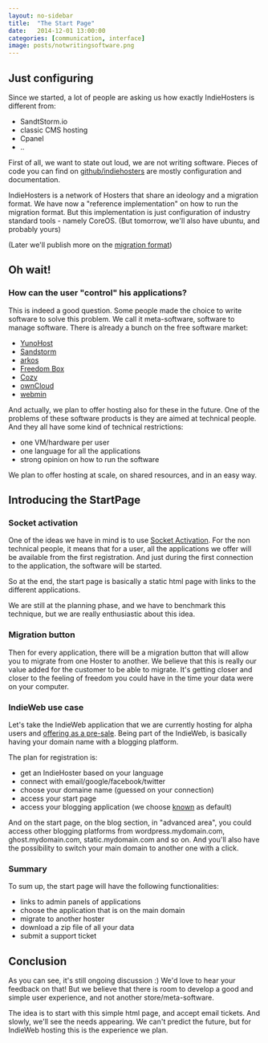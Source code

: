 ```yaml
---
layout: no-sidebar
title:  "The Start Page"
date:   2014-12-01 13:00:00
categories: [communication, interface]
image: posts/notwritingsoftware.png
---
```


## Just configuring

Since we started, a lot of people are asking us how exactly IndieHosters is different from:

- SandtStorm.io
- classic CMS hosting
- Cpanel
- ..

First of all, we want to state out loud, we are not writing software. Pieces of code you can find on [github/indiehosters](https://github.com/indiehosters/) are mostly configuration and documentation.

IndieHosters is a network of Hosters that share an ideology and a migration format. We have now a "reference implementation" on how to run the migration format. But this implementation is just configuration of industry standard tools - namely CoreOS. (But tomorrow, we'll also have ubuntu, and probably yours)

(Later we'll publish more on the [migration format](http://indiewebcamp.com/one_click_migration))

## Oh wait!

### How can the user "control" his applications?

This is indeed a good question. Some people made the choice to write software to solve this problem. We call it meta-software, software to manage software. There is already a bunch on the free software market:

- [YunoHost](https://yunohost.org/)
- [Sandstorm](https://sandstorm.io/)
- [arkos](https://arkos.io/)
- [Freedom Box](https://freedomboxfoundation.org/)
- [Cozy](http://cozy.io/)
- [ownCloud](http://owncloud.org/)
- [webmin](http://www.webmin.com/)

And actually, we plan to offer hosting also for these in the future. One of the problems of these software products is they are aimed at technical people. And they all have some kind of technical restrictions:
- one VM/hardware per user
- one language for all the applications
- strong opinion on how to run the software

We plan to offer hosting at scale, on shared resources, and in an easy way.

## Introducing the StartPage

### Socket activation

One of the ideas we have in mind is to use [Socket Activation](http://www.freedesktop.org/software/systemd/man/systemd.socket.html). For the non technical people, it means that for a user, all the applications we offer will be available from the first registration. And just during the first connection to the application, the software will be started.

So at the end, the start page is basically a static html page with links to the different applications.

We are still at the planning phase, and we have to benchmark this technique, but we are really enthusiastic about this idea.

### Migration button

Then for every application, there will be a migration button that will allow you to migrate from one Hoster to another. We believe that this is really our value added for the customer to be able to migrate. It's getting closer and closer to the feeling of freedom you could have in the time your data were on your computer.

### IndieWeb use case

Let's take the IndieWeb application that we are currently hosting for alpha users and [offering as a pre-sale](https://www.indiegogo.com/projects/indiehosters/x/9169969). Being part of the IndieWeb, is basically having your domain name with a blogging platform.

The plan for registration is:

- get an IndieHoster based on your language
- connect with email/google/facebook/twitter
- choose your domaine name (guessed on your connection)
- access your start page
- access your blogging application (we choose [known](https://withknown.com/) as default)

And on the start page, on the blog section, in "advanced area", you could access other blogging platforms from wordpress.mydomain.com, ghost.mydomain.com, static.mydomain.com and so on. And you'll also have the possibility to switch your main domain to another one with a click.

### Summary

To sum up, the start page will have the following functionalities:
- links to admin panels of applications
- choose the application that is on the main domain
- migrate to another hoster
- download a zip file of all your data
- submit a support ticket

## Conclusion

As you can see, it's still ongoing discussion :) We'd love to hear your feedback on that! But we believe that there is room to develop a good and simple user experience, and not another store/meta-software.

The idea is to start with this simple html page, and accept email tickets. And slowly, we'll see the needs appearing. We can't predict the future, but for IndieWeb hosting this is the experience we plan.
